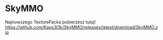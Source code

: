 # SkyMMO
Najnowszego TexturePacka pobierzesz tutaj!
https://github.com/Kaps3l3k/SkyMMO/releases/latest/download/SkyMMO.zip

